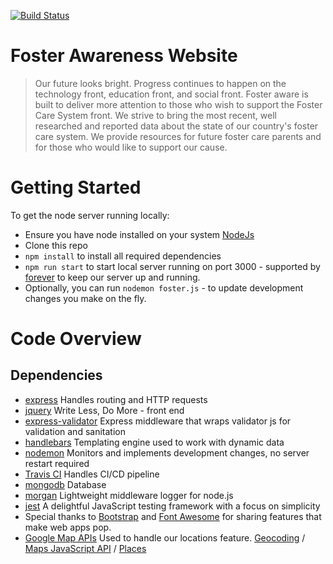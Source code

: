 [![Build Status](https://app.travis-ci.com/walimorris/Foster.svg?branch=master)](https://app.travis-ci.com/walimorris/Foster)

# Foster Awareness Website
> Our future looks bright. Progress continues to happen on the technology front, 
> education front, and social front. Foster aware is built to deliver more attention
> to those who wish to support the Foster Care System front. We strive to bring the
> most recent, well researched and reported data about the state of our country's 
> foster care system. We provide resources for future foster care parents and for 
> those who would like to support our cause.  

# Getting Started
To get the node server running locally:
* Ensure you have node installed on your system [NodeJs](https://nodejs.org/en/download/)
* Clone this repo
* `npm install` to install all required dependencies
* `npm run start` to start local server running on port 3000 - supported by [forever](https://github.com/foreversd/forever) to keep our server up and running.
* Optionally, you can run `nodemon foster.js` - to update development changes you make on the fly. 

# Code Overview
## Dependencies
* [express](https://expressjs.com/) Handles routing and HTTP requests
* [jquery](https://jquery.com/) Write Less, Do More - front end 
* [express-validator](https://express-validator.github.io/docs/) Express middleware that wraps validator js for validation and sanitation
* [handlebars](https://handlebarsjs.com/guide/#what-is-handlebars) Templating engine used to work with dynamic data
* [nodemon](https://nodemon.io/) Monitors and implements development changes, no server restart required
* [Travis CI](https://travis-ci.org/) Handles CI/CD pipeline
* [mongodb](https://www.mongodb.com/) Database
* [morgan](https://github.com/expressjs/morgan) Lightweight middleware logger for node.js
* [jest](https://jestjs.io/) A delightful JavaScript testing framework with a focus on simplicity
* Special thanks to [Bootstrap](https://getbootstrap.com/) and [Font Awesome](https://fontawesome.com/start/confirm) for sharing features that make web apps pop.
* [Google Map APIs](https://developers.google.com/maps) Used to handle our locations feature. [Geocoding](https://developers.google.com/maps/documentation/geocoding/start) / [Maps JavaScript API](https://developers.google.com/maps/documentation/javascript/overview) / [Places](https://developers.google.com/maps/documentation/places/web-service/overview) 